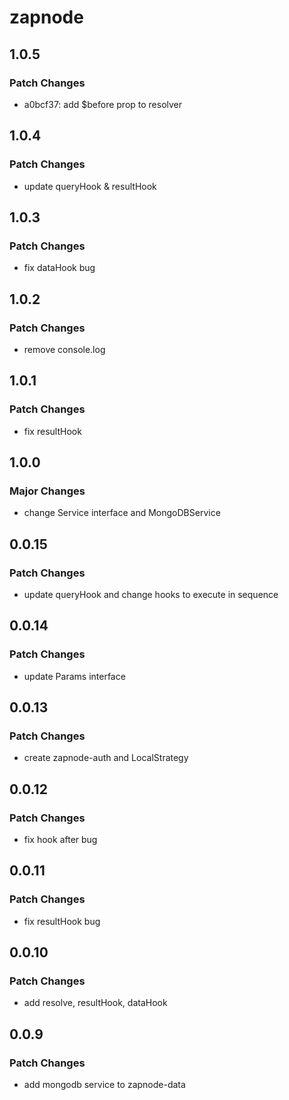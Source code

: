 # zapnode

## 1.0.5

### Patch Changes

- a0bcf37: add $before prop to resolver

## 1.0.4

### Patch Changes

- update queryHook & resultHook

## 1.0.3

### Patch Changes

- fix dataHook bug

## 1.0.2

### Patch Changes

- remove console.log

## 1.0.1

### Patch Changes

- fix resultHook

## 1.0.0

### Major Changes

- change Service interface and MongoDBService

## 0.0.15

### Patch Changes

- update queryHook and change hooks to execute in sequence

## 0.0.14

### Patch Changes

- update Params interface

## 0.0.13

### Patch Changes

- create zapnode-auth and LocalStrategy

## 0.0.12

### Patch Changes

- fix hook after bug

## 0.0.11

### Patch Changes

- fix resultHook bug

## 0.0.10

### Patch Changes

- add resolve, resultHook, dataHook

## 0.0.9

### Patch Changes

- add mongodb service to zapnode-data
